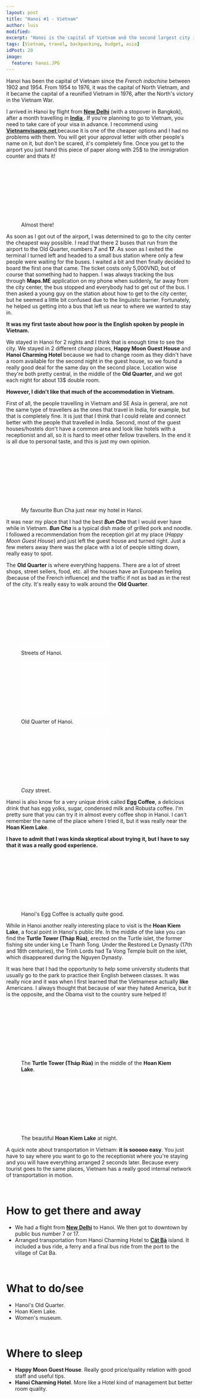 ```yaml
---
layout: post
title: "Hanoi #1 - Vietnam"
author: luis
modified:
excerpt: "Hanoi is the capital of Vietnam and the second largest city in the country. It is a fascinating blend of East and West, combining traditional Sino-Vietnamese motifs with French flair."
tags: [Vietnam, travel, backpacking, budget, asia]
idPost: 20
image:
  feature: hanoi.JPG
---
```


Hanoi has been the capital of Vietnam since the <i>French indochine</i> between 1902 and 1954. From 1954 to 1976, it was the capital of North Vietnam, and it became the capital of a reunified Vietnam in 1976, after the North's victory in the Vietnam War.

I arrived in Hanoi by flight from <b><a href="{{site.url}}/Delhi" target="_blank">New Delhi</a></b> (with a stopover in Bangkok), after a month travelling in <b><a href="{{site.url}}/IndiaItinerary" target="_blank">India </a></b>. If you're planning to go to Vietnam, you need to take care of your visa in advance. I recommend using <b><a href="http://vietnamvisapro.net/" target="_blank">Vietnamvisapro.net </a></b>because it is one of the cheaper options and I had no problems with them. You will get your approval letter with other people's name on it, but don't be scared, it's completely fine. Once you get to the airport you just hand this piece of paper along with 25$ to the immigration counter and thats it!

<figure>
	<a href="../images/vietnam/hanoi/hanoi3.JPG"><img src="../images/blank.JPG" alt="" data-echo="../images/vietnam/hanoi/hanoi3.JPG"></a>
	<figcaption>Almost there!</figcaption>
</figure>

As soon as I got out of the airport, I was determined to go to the city center the cheapest way possible. I read that there 2 buses that run from the airport to the Old Quarter, numbers <b>7</b> and <b>17</b>. As soon as I exited the terminal I turned left and headed to a small bus station where only a few people were waiting for the buses. I waited a bit and then finally decided to board the first one that came. The ticket costs only 5,000VND, but of course that something had to happen. I was always tracking the bus through <b>Maps.ME</b> application on my phone when suddenly, far away from the city center, the bus stopped and everybody had to get out of the bus.
I then asked a young guy on the station about how to get to the city center, but he seemed a little bit confused due to the linguistic barrier. Fortunately, he helped us getting into a bus that left us near to where we wanted to stay in.

<b><highlight><middle>It was my first taste about how poor is the English spoken by people in Vietnam.</middle></highlight></b>

We stayed in Hanoi for 2 nights and I think that is enough time to see the city. We stayed in 2 different <i>cheap</i> places, <b>Happy Moon Guest House</b> and <b>Hanoi Charming Hotel</b> because we had to change room as they didn't have a room available for the second night in the guest house, so we found a really good deal for the same day on the second place. Location wise they're both pretty central, in the middle of the <b>Old Quarter</b>, and we got each night for about 13$ double room.

<b><highlight><middle>However, I didn't like that much of the accommodation in Vietnam.</middle></highlight></b>

First of all, the people travelling in Vietnam and SE Asia in general, are not the same type of travellers as the ones that travel in India, for example, but that is completely fine. It is just that I think that I could relate and connect better with the people that travelled in India. Second, most of the guest houses/hostels don't have a common area and look like hotels with a receptionist and all, so it is hard to meet other fellow travellers. In the end it is all due to personal taste, and this is just my own opinion.

<figure>
	<a href="../images/vietnam/hanoi/hanoi1.JPG"><img src="../images/blank.JPG" alt="" data-echo="../images/vietnam/hanoi/hanoi1.JPG"></a>
	<figcaption>My favourite Bun Cha just near my hotel in Hanoi.</figcaption>
</figure>

It was near my place that I had the best <b><i>Bun Cha</i></b> that I would ever have while in Vietnam. <b><i>Bun Cha</i></b> is a typical dish made of grilled pork and noodle. I followed a recommendation from the reception girl at my place (<i>Happy Moon Guest House</i>) and just left the guest house and turned right. Just a few meters away there was the place with a lot of people sitting down, really easy to spot.

The <b>Old Quarter</b> is where everything happens. There are a lot of street shops, street sellers, food, etc. all the houses have an European feeling (because of the French influence) and the traffic if not as bad as in the rest of the city. It's really easy to walk around the <b>Old Quarter</b>.

<figure>
	<a href="../images/vietnam/hanoi/hanoi2.JPG"><img src="../images/blank.JPG" alt="" data-echo="../images/vietnam/hanoi/hanoi2.JPG"></a>
	<figcaption>Streets of Hanoi.</figcaption>
</figure>

<figure>
	<a href="../images/vietnam/hanoi/hanoi4.JPG"><img src="../images/blank.JPG" alt="" data-echo="../images/vietnam/hanoi/hanoi4.JPG"></a>
	<figcaption>Old Quarter of Hanoi.</figcaption>
</figure>

<figure>
	<a href="../images/vietnam/hanoi/hanoi5.JPG"><img src="../images/blank.JPG" alt="" data-echo="../images/vietnam/hanoi/hanoi5.JPG"></a>
	<figcaption><i>Cozy</i> street.</figcaption>
</figure>

Hanoi is also know for a very unique drink called <b>Egg Coffee</b>, a delicious drink that has egg yolks, sugar, condensed milk and Robusta coffee. I'm pretty sure that you can try it in almost every coffee shop in Hanoi. I can't remember the name of the place where I tried it, but it was really near the <b>Hoan Kiem Lake</b>.

<b><highlight><middle>I have to admit that I was kinda skeptical about trying it, but I have to say that it was a really good experience.</middle></highlight></b>

<figure>
	<a href="../images/vietnam/hanoi/hanoi6.JPG"><img src="../images/blank.JPG" alt="" data-echo="../images/vietnam/hanoi/hanoi6.JPG"></a>
	<figcaption>Hanoi's Egg Coffee is actually quite good.</figcaption>
</figure>

While in Hanoi another really interesting place to visit is the <b>Hoan Kiem Lake</b>, a focal point in Hanoi's public life. In the middle of the lake you can find the <b>Turtle Tower (Tháp Rùa)</b>, erected on the Turtle islet, the former fishing site under king Le Thanh Tong. Under the Restored Le Dynasty (17th and 18th centuries), the Trinh Lords had Ta Vong Temple built on the islet, which disappeared during the Nguyen Dynasty.

It was here that I had the opportunity to help some university students that usually go to the park to practice their English between classes. It was really nice and it was when I first learned that the Vietnamese actually <b>like</b> Americans. I always thought that because of war they hated America, but it is the opposite, and the Obama visit to the country sure helped it!

<figure>
	<a href="../images/vietnam/hanoi/hanoi7.JPG"><img src="../images/blank.JPG" alt="" data-echo="../images/vietnam/hanoi/hanoi7.JPG"></a>
	<figcaption>The <b>Turtle Tower (Tháp Rùa)</b> in the middle of the <b>Hoan Kiem Lake</b>.</figcaption>
</figure>

<figure>
	<a href="../images/vietnam/hanoi/hanoi8.JPG"><img src="../images/blank.JPG" alt="" data-echo="../images/vietnam/hanoi/hanoi8.JPG"></a>
	<figcaption>The beautiful <b>Hoan Kiem Lake</b> at night.</figcaption>
</figure>

A quick note about transportation in Vietnam: <b>it is sooooo easy</b>. You just have to say where you want to go to the receptionist where you're staying and you will have everything arranged 2 seconds later. Because every tourist goes to the same places, Vietnam has a really good internal network of transportation in motion.

<br>
<h1>How to get there and away</h1>
<ul>
<li>We had a flight from <b><a href="{{site.url}}/Delhi" target="_blank">New Delhi</a></b> to Hanoi. We then got to downtown by public bus number 7 or 17.</li>
<li>Arranged transportation from Hanoi Charming Hotel to <b><a href="{{site.url}}/CatBa" target="_blank">Cát Bà</a></b> island. It included a bus ride, a ferry and a final bus ride from the port to the village of Cat Ba.</li>
</ul>

<br>
<h1>What to do/see</h1>
<ul>
<li>Hanoi's Old Quarter.</li>
<li>Hoan Kiem Lake.</li>
<li>Women's museum.</li>
</ul>

<br>
<h1>Where to sleep</h1>
<ul>
<li><b>Happy Moon Guest House</b>. Really good price/quality relation with good staff and useful tips.</li>
<li><b>Hanoi Charming Hotel</b>. More like a Hotel kind of management but better room quality.</li>
</ul>